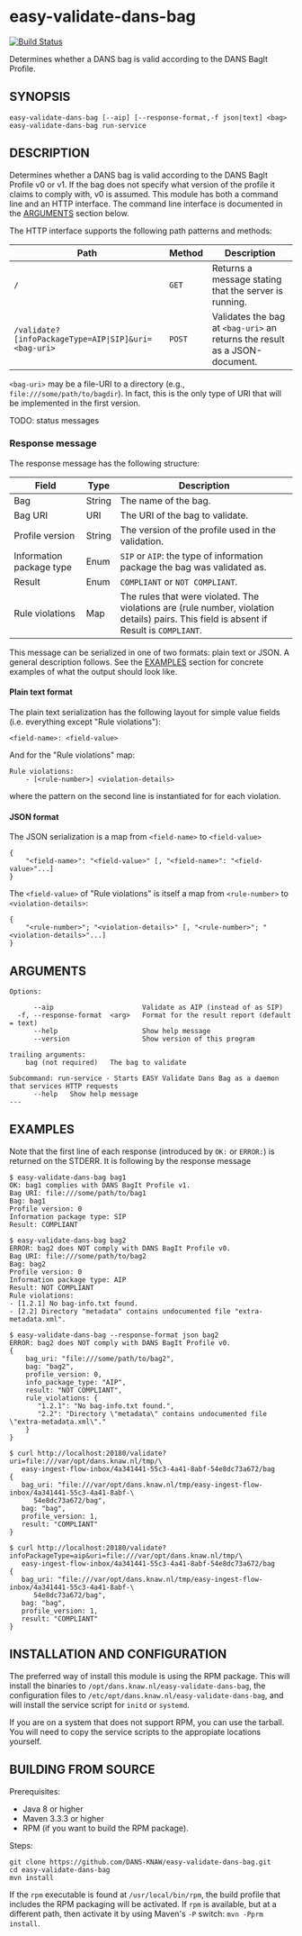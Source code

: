 easy-validate-dans-bag
===========
[![Build Status](https://travis-ci.org/DANS-KNAW/easy-validate-dans-bag.png?branch=master)](https://travis-ci.org/DANS-KNAW/easy-validate-dans-bag)

Determines whether a DANS bag is valid according to the DANS BagIt Profile.

SYNOPSIS
--------

    easy-validate-dans-bag [--aip] [--response-format,-f json|text] <bag>
    easy-validate-dans-bag run-service


DESCRIPTION
-----------

Determines whether a DANS bag is valid according to the DANS BagIt Profile v0 or v1. If the bag
does not specify what version of the profile it claims to comply with, v0 is assumed. This module has
both a command line and an HTTP interface. The command line interface is documented in the
[ARGUMENTS](#arguments) section below.

The HTTP interface supports the following path patterns and methods:

Path                                                     | Method | Description
---------------------------------------------------------|--------|------------------------------------------------------
`/`                                                      | `GET`  | Returns a message stating that the server is running.
`/validate?[infoPackageType=AIP\|SIP]&uri=<bag-uri>`     | `POST` | Validates the bag at `<bag-uri>` an returns the result as a JSON-document.

`<bag-uri>` may be a file-URI to a directory (e.g., `file:///some/path/to/bagdir`). In fact, this is the only type of URI
that will be implemented in the first version.

TODO: status messages

### Response message
The response message has the following structure:

Field                    | Type   | Description
-------------------------|--------|-----------------------------------
Bag                      | String | The name of the bag.
Bag URI                  | URI    | The URI of the bag to validate.
Profile version          | String | The version of the profile used in the validation.
Information package type | Enum   | `SIP` or `AIP`: the type of information package the bag was validated as.
Result                   | Enum   | `COMPLIANT` or `NOT COMPLIANT`.
Rule violations          | Map    | The rules that were violated. The violations are (rule number, violation details) pairs. This field is absent if Result is `COMPLIANT`.

This message can be serialized in one of two formats: plain text or JSON. A general description follows. See the [EXAMPLES](#examples) section for
concrete examples of what the output should look like.

#### Plain text format
The plain text serialization has the following layout for simple value fields (i.e. everything except "Rule violations"):

    <field-name>: <field-value>

And for the "Rule violations" map:

    Rule violations:
        - [<rule-number>] <violation-details>

where the pattern on the second line is instantiated for for each violation.

#### JSON format
The JSON serialization is a map from `<field-name>` to `<field-value>`

    {
        "<field-name>": "<field-value>" [, "<field-name>": "<field-value>"...]
    }

The `<field-value>` of "Rule violations" is itself a map from `<rule-number>` to `<violation-details>`:

    {
        "<rule-number>"; "<violation-details>" [, "<rule-number>"; "<violation-details>"...]
    }


ARGUMENTS
---------

    Options:

          --aip                      Validate as AIP (instead of as SIP)
      -f, --response-format  <arg>   Format for the result report (default = text)
          --help                     Show help message
          --version                  Show version of this program

    trailing arguments:
        bag (not required)   The bag to validate

    Subcommand: run-service - Starts EASY Validate Dans Bag as a daemon that services HTTP requests
          --help   Show help message
    ---

EXAMPLES
--------
Note that the first line of each response (introduced by `OK:` or `ERROR:`) is returned on the STDERR. It is following by the
response message


    $ easy-validate-dans-bag bag1
    OK: bag1 complies with DANS BagIt Profile v1.
    Bag URI: file:///some/path/to/bag1
    Bag: bag1
    Profile version: 0
    Information package type: SIP
    Result: COMPLIANT

    $ easy-validate-dans-bag bag2
    ERROR: bag2 does NOT comply with DANS BagIt Profile v0.
    Bag URI: file:///some/path/to/bag2
    Bag: bag2
    Profile version: 0
    Information package type: AIP
    Result: NOT COMPLIANT
    Rule violations:
    - [1.2.1] No bag-info.txt found.
    - [2.2] Directory "metadata" contains undocumented file "extra-metadata.xml".

    $ easy-validate-dans-bag --response-format json bag2
    ERROR: bag2 does NOT comply with DANS BagIt Profile v0.
    {
        bag_uri: "file:///some/path/to/bag2",
        bag: "bag2",
        profile_version: 0,
        info_package_type: "AIP",
        result: "NOT COMPLIANT",
        rule_violations: {
           "1.2.1": "No bag-info.txt found.",
           "2.2": "Directory \"metadata\" contains undocumented file \"extra-metadata.xml\"."
        }
    }

    $ curl http://localhost:20180/validate?uri=file:///var/opt/dans.knaw.nl/tmp/\
       easy-ingest-flow-inbox/4a341441-55c3-4a41-8abf-54e8dc73a672/bag
    {
       bag_uri: "file:///var/opt/dans.knaw.nl/tmp/easy-ingest-flow-inbox/4a341441-55c3-4a41-8abf-\
          54e8dc73a672/bag",
       bag: "bag",
       profile_version: 1,
       result: "COMPLIANT"
    }

    $ curl http://localhost:20180/validate?infoPackageType=aip&uri=file:///var/opt/dans.knaw.nl/tmp/\
       easy-ingest-flow-inbox/4a341441-55c3-4a41-8abf-54e8dc73a672/bag
    {
       bag_uri: "file:///var/opt/dans.knaw.nl/tmp/easy-ingest-flow-inbox/4a341441-55c3-4a41-8abf-\
          54e8dc73a672/bag",
       bag: "bag",
       profile_version: 1,
       result: "COMPLIANT"
    }



INSTALLATION AND CONFIGURATION
------------------------------
The preferred way of install this module is using the RPM package. This will install the binaries to
`/opt/dans.knaw.nl/easy-validate-dans-bag`, the configuration files to `/etc/opt/dans.knaw.nl/easy-validate-dans-bag`,
and will install the service script for `initd` or `systemd`.

If you are on a system that does not support RPM, you can use the tarball. You will need to copy the
service scripts to the appropiate locations yourself.

BUILDING FROM SOURCE
--------------------

Prerequisites:

* Java 8 or higher
* Maven 3.3.3 or higher
* RPM (if you want to build the RPM package).

Steps:

    git clone https://github.com/DANS-KNAW/easy-validate-dans-bag.git
    cd easy-validate-dans-bag
    mvn install

If the `rpm` executable is found at `/usr/local/bin/rpm`, the build profile that includes the RPM
packaging will be activated. If `rpm` is available, but at a different path, then activate it by using
Maven's `-P` switch: `mvn -Pprm install`.